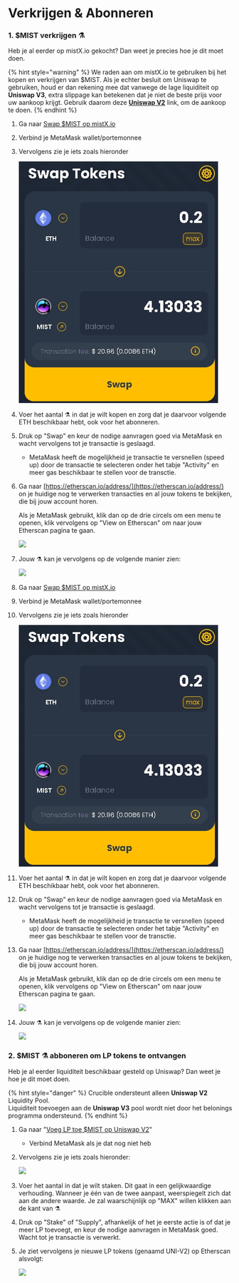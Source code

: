 # Verkrijgen & Abonneren

### 1. $MIST verkrijgen ⚗️

Heb je al eerder op mistX.io gekocht? Dan weet je precies hoe je dit moet doen.

{% hint style="warning" %}
We raden aan om mistX.io te gebruiken bij het kopen en verkrijgen van $MIST. Als je echter besluit om Uniswap te gebruiken, houd er dan rekening mee dat vanwege de lage liquiditeit op **Uniswap V3**, extra slippage kan betekenen dat je niet de beste prijs voor uw aankoop krijgt. Gebruik daarom deze [**Uniswap V2**](https://app.uniswap.org/#/swap?outputCurrency=0x88acdd2a6425c3faae4bc9650fd7e27e0bebb7ab&use=V2) link, om de aankoop te doen.
{% endhint %}

1. Ga naar [Swap $MIST op mistX.io](http://swap.mist.alchemist.wtf)
2. Verbind je MetaMask wallet/portemonnee
3. Vervolgens zie je iets zoals hieronder

    ![](.gitbook/assets/swap%20%282%29.jpg)

4. Voer het aantal ⚗️ in dat je wilt kopen en zorg dat je daarvoor volgende ETH beschikbaar hebt, ook voor het abonneren.
5. Druk op "Swap" en keur de nodige aanvragen goed via MetaMask en wacht vervolgens tot je transactie is geslaagd.

   * MetaMask heeft de mogelijkheid je transactie te versnellen \(speed up\) door de transactie te selecteren onder het tabje "Activity" en meer gas beschikbaar te stellen voor de transctie.

6. Ga naar [https://etherscan.io/address/](https://etherscan.io/address/) on je huidige nog te verwerken transacties en al jouw tokens te bekijken, die bij jouw account horen.  


   Als je MetaMask gebruikt, klik dan op de drie circels om een menu te openen, klik vervolgens op "View on Etherscan" om naar jouw Etherscan pagina te gaan.

   ![](https://i.imgur.com/jdzodQP.png)

7. Jouw ⚗️ kan je vervolgens op de volgende manier zien:

    ![](https://i.imgur.com/bF9wsrg.png)

8. Ga naar [Swap $MIST op mistX.io](http://swap.alchemist.wtf/)
9. Verbind je MetaMask wallet/portemonnee
10. Vervolgens zie je iets zoals hieronder

     ![](.gitbook/assets/swap%20%282%29.jpg)

11. Voer het aantal ⚗️ in dat je wilt kopen en zorg dat je daarvoor volgende ETH beschikbaar hebt, ook voor het abonneren.
12. Druk op "Swap" en keur de nodige aanvragen goed via MetaMask en wacht vervolgens tot je transactie is geslaagd.

    * MetaMask heeft de mogelijkheid je transactie te versnellen \(speed up\) door de transactie te selecteren onder het tabje "Activity" en meer gas beschikbaar te stellen voor de transctie.

13. Ga naar [https://etherscan.io/address/](https://etherscan.io/address/) on je huidige nog te verwerken transacties en al jouw tokens te bekijken, die bij jouw account horen.  


    Als je MetaMask gebruikt, klik dan op de drie circels om een menu te openen, klik vervolgens op "View on Etherscan" om naar jouw Etherscan pagina te gaan.

    ![](https://i.imgur.com/jdzodQP.png)

14. Jouw ⚗️ kan je vervolgens op de volgende manier zien:

     ![](https://i.imgur.com/bF9wsrg.png)

### 2. $MIST ⚗️ abboneren om LP tokens te ontvangen

Heb je al eerder liquiditeit beschikbaar gesteld op Uniswap? Dan weet je hoe je dit moet doen.

{% hint style="danger" %}
Crucible ondersteunt alleen  **Uniswap V2** Liquidity Pool.   
Liquiditeit toevoegen aan de **Uniswap V3** pool wordt niet door het belonings programma ondersteund.
{% endhint %}

1. Ga naar "[Voeg LP toe $MIST op Uniswap V2](https://app.uniswap.org/#/add/v2/0x88acdd2a6425c3faae4bc9650fd7e27e0bebb7ab/ETH)"
   * Verbind MetaMask als je dat nog niet heb
2. Vervolgens zie je iets zoals hieronder:

    ![](https://i.imgur.com/7paIEyF.png)

3. Voer het aantal in dat je wilt staken. Dit gaat in een gelijkwaardige verhouding. Wanneer je één van de twee aanpast, weerspiegelt zich dat aan de andere waarde. Je zal waarschijnlijk op "MAX" willen klikken aan de kant van ⚗️
4. Druk op "Stake" of "Supply", afhankelijk of het je eerste actie is of dat je meer LP toevoegt, en keur de nodige aanvragen in MetaMask goed. Wacht tot je transactie is verwerkt.
5. Je ziet vervolgens je nieuwe LP tokens \(genaamd UNI-V2\) op Etherscan alsvolgt:

    ![](https://i.imgur.com/6hAoHGw.png)

## 

